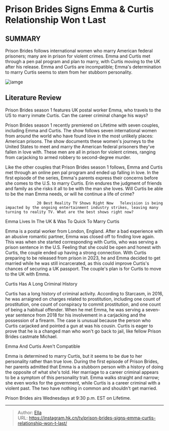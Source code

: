 # Prison Brides Signs Emma &amp; Curtis  Relationship Won t Last


## SUMMARY 



  Prison Brides follows international women who marry American federal prisoners; many are in prison for violent crimes.   Emma and Curtis met through a pen pal program and plan to marry, with Curtis moving to the UK after his release.   Emma and Curtis are incompatible; Emma&#39;s determination to marry Curtis seems to stem from her stubborn personality.  

![iamge](https://static1.srcdn.com/wordpress/wp-content/uploads/2024/01/prison-brides_-signs-emma-and-curtis-won-t-last.jpg)

## Literature Review

Prison Brides season 1 features UK postal worker Emma, who travels to the US to marry inmate Curtis. Can the career criminal change his ways?




Prison Brides season 1 recently premiered on Lifetime with seven couples, including Emma and Curtis. The show follows seven international women from around the world who have found love in the most unlikely places: American prisons. The show documents these women&#39;s journeys to the United States to meet and marry the American federal prisoners they&#39;ve fallen in love with. These men are all in prison for violent crimes, ranging from carjacking to armed robbery to second-degree murder.




Like the other couples that Prison Brides season 1 follows, Emma and Curtis met through an online pen pal program and ended up falling in love. In the first episode of the series, Emma&#39;s parents express their concerns before she comes to the U.S. to marry Curtis. Erin endures the judgment of friends and family as she risks it all to be with the man she loves. Will Curtis be able to be the man Emma needs, or will he continue a life of crime?

                  20 Best Reality TV Shows Right Now   Television is being impacted by the ongoing entertainment industry strikes, leaving many turning to reality TV. What are the best shows right now?   


 Emma Lives In The UK &amp; Was To Quick To Marry Curtis 
          

Emma is a postal worker from London, England. After a bad experience with an abusive romantic partner, Emma was closed off to finding love again. This was when she started corresponding with Curtis, who was serving a prison sentence in the U.S. Feeling that she could be open and honest with Curtis, the couple ended up having a strong connection. With Curtis preparing to be released from prison in 2023, he and Emma decided to get married while he was still incarcerated, as this could improve Curtis&#39;s chances of securing a UK passport. The couple&#39;s plan is for Curtis to move to the UK with Emma.






 Curtis Has A Long Criminal History 

 

Curtis has a long history of criminal activity. According to Starcasm, in 2016, he was arraigned on charges related to prostitution, including one count of prostitution, one count of conspiracy to commit prostitution, and one count of being a habitual offender. When he met Emma, he was serving a seven-year sentence from 2018 for his involvement in a carjacking and the possession of a firearm. The case is unusual because the person who Curtis carjacked and pointed a gun at was his cousin. Curtis is eager to prove that he is a changed man who won&#39;t go back to jail, like fellow Prison Brides castmate Michael.



 Emma And Curtis Aren&#39;t Compatible 
          




Emma is determined to marry Curtis, but it seems to be due to her personality rather than true love. During the first episode of Prison Brides, her parents admitted that Emma is a stubborn person with a history of doing the opposite of what she&#39;s told. Her marriage to a career criminal appears to be a symptom of this personality trait. Emma walks straight and narrow; she even works for the government, while Curtis is a career criminal with a violent past. The two have nothing in common and shouldn&#39;t get married.



Prison Brides airs Wednesdays at 9:30 p.m. EST on Lifetime.






---

> Author: [Ella](https://instagram.hk.cn/)  
> URL: https://instagram.hk.cn/tv/prison-brides-signs-emma-curtis-relationship-won-t-last/  

